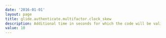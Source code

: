 ```yaml
---
date: '2016-01-01'
layout: page
title: glide.authenticate.multifactor.clock_skew
description: Additional time in seconds for which the code will be valid to accommodate for the clock skew. Max value is 60 seconds. 
value: 10 
---
```

